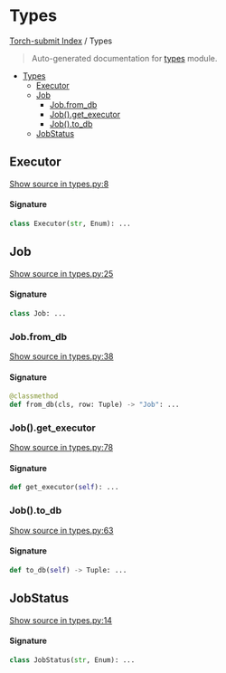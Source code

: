 # Types

[Torch-submit Index](./README.md#torch-submit-index) / Types

> Auto-generated documentation for [types](../torch_submit/types.py) module.

- [Types](#types)
  - [Executor](#executor)
  - [Job](#job)
    - [Job.from_db](#jobfrom_db)
    - [Job().get_executor](#job()get_executor)
    - [Job().to_db](#job()to_db)
  - [JobStatus](#jobstatus)

## Executor

[Show source in types.py:8](../torch_submit/types.py#L8)

#### Signature

```python
class Executor(str, Enum): ...
```



## Job

[Show source in types.py:25](../torch_submit/types.py#L25)

#### Signature

```python
class Job: ...
```

### Job.from_db

[Show source in types.py:38](../torch_submit/types.py#L38)

#### Signature

```python
@classmethod
def from_db(cls, row: Tuple) -> "Job": ...
```

### Job().get_executor

[Show source in types.py:78](../torch_submit/types.py#L78)

#### Signature

```python
def get_executor(self): ...
```

### Job().to_db

[Show source in types.py:63](../torch_submit/types.py#L63)

#### Signature

```python
def to_db(self) -> Tuple: ...
```



## JobStatus

[Show source in types.py:14](../torch_submit/types.py#L14)

#### Signature

```python
class JobStatus(str, Enum): ...
```